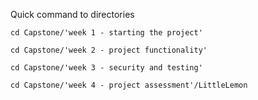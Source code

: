 Quick command to directories

```cd Capstone/'week 1 - starting the project'```

```cd Capstone/'week 2 - project functionality'```

```cd Capstone/'week 3 - security and testing'```

```cd Capstone/'week 4 - project assessment'/LittleLemon```